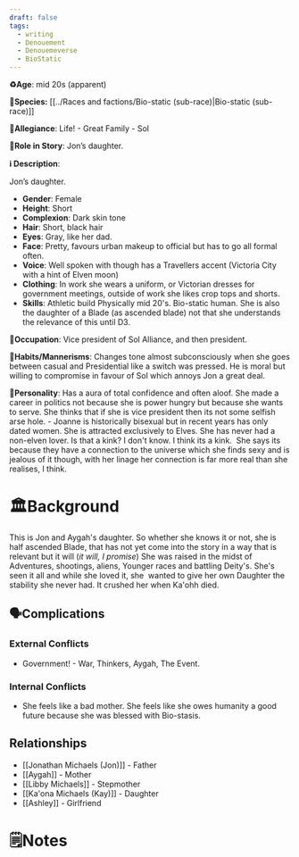 ```yaml
---
draft: false
tags:
  - writing
  - Denouement
  - Denouemeverse
  - BioStatic
---
```


**♻️Age**: mid 20s (apparent)

👾**Species:** [[../Races and factions/Bio-static (sub-race)|Bio-static (sub-race)]]

🏅**Allegiance**:  Life! - Great Family - Sol

**🎲Role in Story**: Jon’s daughter.

**ℹ️ Description**: 

Jon’s daughter.

* **Gender**:  Female
* **Height**:  Short
* **Complexion**:  Dark skin tone
* **Hair**: Short, black hair
* **Eyes**:  Gray, like her dad.
* **Face**: Pretty, favours urban makeup to official but has to go all formal often.
* **Voice**: Well spoken with though has a Travellers accent (Victoria City with a hint of Elven moon)
* **Clothing**:  In work she wears a uniform, or Victorian dresses for government meetings, outside of work she likes crop tops and shorts.
* **Skills**: Athletic build Physically mid 20's. Bio-static human. She is also the daughter of a Blade (as ascended blade) not that she understands the relevance of this until D3.

**💼Occupation**: Vice president of Sol Alliance, and then president.

**🎺Habits/Mannerisms**: Changes tone almost subconsciously when she goes between casual and Presidential like a switch was pressed. He is moral but willing to compromise in favour of Sol which annoys Jon a great deal.

**🧨Personality**: Has a aura of total confidence and often aloof. She made a career in politics not because she is power hungry but because she wants to serve. She thinks that if she is vice president then its not some selfish arse hole. - Joanne is historically bisexual but in recent years has only dated women. She is attracted exclusively to Elves. She has never had a non-elven lover. Is that a kink? I don't know. I think its a kink.  She says its because they have a connection to the universe which she finds sexy and is jealous of it though, with her linage her connection is far more real than she realises, I think.

# 🏛️Background

This is Jon and Aygah's daughter. So whether she knows it or not, she is half ascended Blade, that has not yet come into the story in a way that is relevant but it will (*it will, I promise*) She was raised in the midst of Adventures, shootings, aliens, Younger races and battling Deity's. She's seen it all and while she loved it, she  wanted to give her own Daughter the stability she never had. It crushed her when Ka'ohh died.

## 🗣️Complications

### **External Conflicts**

- Government! - War, Thinkers, Aygah, The Event.

### **Internal Conflicts**

- She feels like a bad mother. She feels like she owes humanity a good future because she was blessed with Bio-stasis.

## Relationships

- [[Jonathan Michaels (Jon)]] - Father
- [[Aygah]] - Mother
- [[Libby Michaels]] - Stepmother 
- [[Ka'ona Michaels (Kay)]] - Daughter 
- [[Ashley]] - Girlfriend

# 🗒️Notes